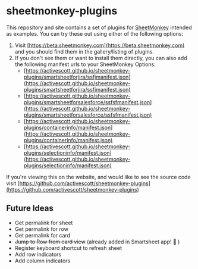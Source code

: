 # sheetmonkey-plugins

This repository and site contains a set of plugins for [SheetMonkey](https://github.com/activescott/sheetmonkey) intended as examples. You can try these out using either of the following options:

1. Visit [https://beta.sheetmonkey.com](https://beta.sheetmonkey.com) and you should find them in the gallery/listing of plugins.
2. If you don't see them or want to install them directly, you can also add the following manifest urls to your SheetMonkey Options:
    * [https://activescott.github.io/sheetmonkey-plugins/smartsheetforjira/ssfjmanifest.json](https://activescott.github.io/sheetmonkey-plugins/smartsheetforjira/ssfjmanifest.json)
    * [https://activescott.github.io/sheetmonkey-plugins/smartsheetforsalesforce/ssfsfmanifest.json](https://activescott.github.io/sheetmonkey-plugins/smartsheetforsalesforce/ssfsfmanifest.json)
    * [https://activescott.github.io/sheetmonkey-plugins/containerinfo/manifest.json](https://activescott.github.io/sheetmonkey-plugins/containerinfo/manifest.json)
    * [https://activescott.github.io/sheetmonkey-plugins/selectioninfo/manifest.json](https://activescott.github.io/sheetmonkey-plugins/selectioninfo/manifest.json)

If you're viewing this on the website, and would like to see the source code visit [https://github.com/activescott/sheetmonkey-plugins](https://github.com/activescott/sheetmonkey-plugins)


## Future Ideas ##
* Get permalink for sheet
* Get permalink for row
* Get permalink for card
* ~~Jump to Row from card view~~ (already added in Smartsheet app! :raised_hands: )
* Register keyboard shortcut to refresh sheet
* Add row indicators
* Add column indicators
